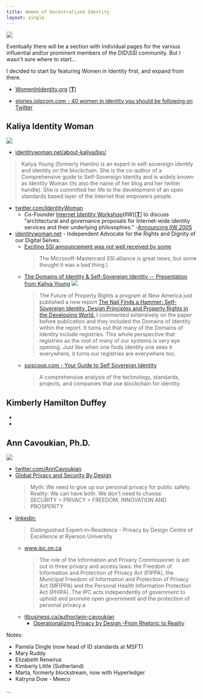 ```yaml
---
title: Women of Decentralized Identity
layout: single
---
```


![](https://i.imgur.com/jN2CaDz.png)

Eventually there will be a section with individual pages for the various influential and\or prominent members of the DID\SSI community. But I wasn't sure where to start... 

I decided to start by featuring Women in Identity first, and expand from there.

* <a href="https://womeninidentity.org/" target="_blank">WomenInIdentity.org</a> [<a href="https://twitter.com/WomeninID" target="_blank">**T**</a>]

* [stories.jolocom.com - 40 women in identity you should be following on Twitter](https://stories.jolocom.com/40-women-in-identity-you-should-be-following-on-twitter-e07b7e7c088b)

## Kaliya Identity Woman

<a href="https://twitter.com/IdentityWoman" target="_blank"><img src="https://i.imgur.com/WB3wTWm.png"/></a>


* <a href="https://identitywoman.net/about-kaliya/bio/" target="_blank">identitywoman.net/about-kaliya/bio/</a>
> Kaliya Young (formerly Hamlin) is an expert in self-sovereign identity and identity on the blockchain. She is the co-author of a Comprehensive guide to Self-Sovereign Identity and is widely known as Identity Woman (its also the name of her blog and her twitter handle). She is committed her life to the development of an open standards based layer of the internet that empowers people.
* <a href="https://twitter.com/IdentityWoman" target="_blank">twitter.com/IdentityWoman</a>
   * Co-Founder [Internet Identity Workshop](http://www.internetidentityworkshop.com/)(IIW)[[**T**](https://twitter.com/idworkshop)] to discuss "architectural and governance proposals for Internet-wide identity services and their underlying philosophies." -[Announcing IIW 2005](https://identitywoman.net/announcing-the-internet-identity-workshop-iiw2005/)
* <a href="https://identitywoman.net/" target="_blank">identitywoman.net</a> - Independent Advocate for the Rights and Dignity of our Digital Selves.
  * <a href="https://identitywoman.net/exciting-ssi-announcement-was-not-well-received-by-some/" target="_blank">Exciting SSI announcement was not well received by some</a>
    > The Microsoft-Mastercard SSI alliance is great news, but some thought it was a bad thing.\
  * <a href="https://youtu.be/U8bZ4GYFwKY" target="_blank">The Domains of Identity & Self-Sovereign Identity -- Presentation from Kaliya Young</a>
  <a href="https://youtu.be/U8bZ4GYFwKY" target="_blank"><img src="https://i.imgur.com/5v814Kl.png"/></a>
    >The Future of Property Rights a program at New America just published a new report <a href="https://www.newamerica.org/future-property-rights/reports/nail-finds-hammer/" target="_blank">The Nail Finds a Hammer: Self-Sovereign Identity, Design Principles and Property Rights in the Developing World.</a> I commented extensively on the paper before publication and they included the Domains of Identity within the report. It turns out that many of the Domains of Identity include registries. This whole perspective that registries as the root of many of our systems is very eye opening. Just like when one finds identity one sees it everywhere, it turns our registries are everywhere too.
  * <a href="https://ssiscoop.com/" target="_blank">ssiscoop.com - Your Guide to Self Sovereign Identity</a> 
    >A comprehensive analysis of the technology, standards, projects, and companies that use blockchain for identity.

## Kimberly Hamilton Duffey

  * <a href="" target="_blank"></a>
  * <a href="" target="_blank"></a>


## Ann Cavoukian, Ph.D.

<a href="https://twitter.com/AnnCavoukian"><img src="https://i.imgur.com/r461NzU.png"/></a>
* <a href="https://twitter.com/AnnCavoukian">twitter.com/AnnCavoukian</a>
* <a href="https://gpsbydesign.org/" target="_blank">Global Privacy and Security By Design</a>
  > Myth: We need to give up our personal privacy for public safety.\
  > Reality: We can have both. We don't need to choose.\
  > SECURITY + PRIVACY = FREEDOM, INNOVATION AND PROSPERITY
* <a href="https://www.linkedin.com/in/ann-cavoukian-ph-d-3a78809/">linkedin:</a>
  >Distinguished Expert-in-Residence - Privacy by Design Centre of Excellence at Ryerson University
  * <a href="https://www.ipc.on.ca/" target="_blank">www.ipc.on.ca</a>
    >The role of the Information and Privacy Commissioner is set out in three privacy and access laws: the Freedom of Information and Protection of Privacy Act (FIPPA), the Municipal Freedom of Information and Protection of Privacy Act (MFIPPA) and the Personal Health Information Protection Act (PHIPA). The IPC acts independently of government to uphold and promote open government and the protection of personal privacy.a
  * <a href="https://www.itbusiness.ca/author/ann-cavoukian">itbusiness.ca/author/ann-cavoukian</a>
    * <a href="https://www.itbusiness.ca/blog/operationalizing-privacy-by-design-from-rhetoric-to-reality/20860" target="_blank">Operationalizing Privacy by Design -From Rhetoric to Reality</a>


Notes:

* Pamela Dingle (now head of ID standards at MSFT) 
* Mary Ruddy
* Elizabeth Reneirus
* Kimberly Little (Sutherland)
* Marta, formerly blockstream, now with Hyperledger 
* Katryna Dow - Meeco 


...